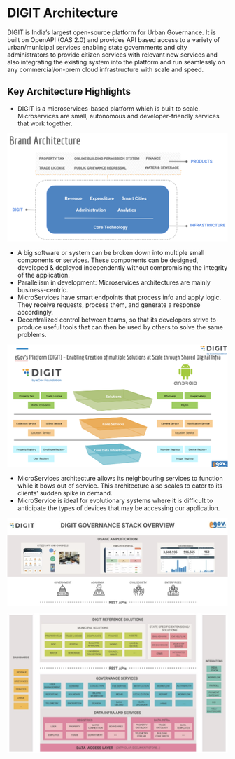 # DIGIT Architecture

DIGIT is India’s largest open-source platform for Urban Governance. It is built on OpenAPI \(OAS 2.0\) and provides API based access to a variety of urban/municipal services enabling state governments and city administrators to provide citizen services with relevant new services and also integrating the existing system into the platform and run seamlessly on any commercial/on-prem cloud infrastructure with scale and speed.

## Key Architecture Highlights <a id="Key-Architecture-Highlights"></a>

* DIGIT is a microservices-based platform which is built to scale. Microservices are small, autonomous and developer-friendly services that work together.

![](.gitbook/assets/image%20%2816%29%20%285%29.png)

* A big software or system can be broken down into multiple small components or services. These components can be designed, developed & deployed independently without compromising the integrity of the application.
* Parallelism in development: Microservices architectures are mainly business-centric.
* MicroServices have smart endpoints that process info and apply logic. They receive requests, process them, and generate a response accordingly.
* Decentralized control between teams, so that its developers strive to produce useful tools that can then be used by others to solve the same problems.

![](.gitbook/assets/image%20%2828%29%20%281%29.png)

* MicroServices architecture allows its neighbouring services to function while it bows out of service. This architecture also scales to cater to its clients’ sudden spike in demand.
* MicroService is ideal for evolutionary systems where it is difficult to anticipate the types of devices that may be accessing our application.

![](.gitbook/assets/image%20%2836%29.png)

![](.gitbook/assets/image%20%2813%29.png)

